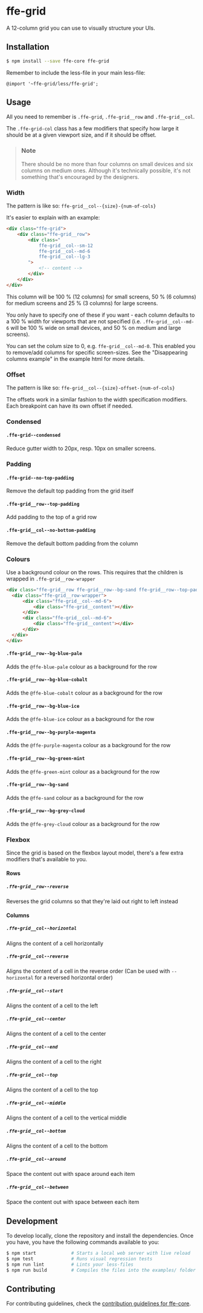 # ffe-grid

A 12-column grid you can use to visually structure your UIs.

## Installation

```bash
$ npm install --save ffe-core ffe-grid
```

Remember to include the less-file in your main less-file:

```less
@import '~ffe-grid/less/ffe-grid';
```

## Usage

All you need to remember is `.ffe-grid`, `.ffe-grid__row` and `.ffe-grid__col`.

The `.ffe-grid-col` class has a few modifiers that specify how large it should be
at a given viewport size, and if it should be offset.

> ### Note
>
> There should be no more than four columns on small devices and six columns on
> medium ones. Although it's technically possible, it's not something that's
> encouraged by the designers.

### Width

The pattern is like so: `ffe-grid__col--{size}-{num-of-cols}`

It's easier to explain with an example:

```html
<div class="ffe-grid">
    <div class="ffe-grid__row">
        <div class="
            ffe-grid__col--sm-12
            ffe-grid__col--md-6
            ffe-grid__col--lg-3
        ">
            <!-- content -->
        </div>
    </div>
</div>
```

This column will be 100 % (12 columns) for small screens, 50 % (6 columns) for medium
screens and 25 % (3 columns) for large screens.

You only have to specify one of these if you want - each column defaults to a 100 % width
for viewports that are not specified (i.e. `.ffe-grid__col--md-6` will be 100 % wide on small
devices, and 50 % on medium and large screens).

You can set the colum size to 0, e.g. `ffe-grid__col--md-0`. This enabled you to remove/add columns for specific screen-sizes.
See the "Disappearing columns example" in the example html for more details.

### Offset

The pattern is like so: `ffe-grid__col--{size}-offset-{num-of-cols}`

The offsets work in a similar fashion to the width specification modifiers. Each breakpoint
can have its own offset if needed.

### Condensed

#### `.ffe-grid--condensed`

Reduce gutter width to 20px, resp. 10px on smaller screens.

### Padding

#### `.ffe-grid--no-top-padding`

Remove the default top padding from the grid itself

#### `.ffe-grid__row--top-padding`

Add padding to the top of a grid row

#### `.ffe-grid__col--no-bottom-padding`

Remove the default bottom padding from the column

### Colours

Use a background colour on the rows. This requires that the children is wrapped in `.ffe-grid__row-wrapper`

```html
<div class="ffe-grid__row ffe-grid__row--bg-sand ffe-grid__row--top-padding">
  <div class="ffe-grid__row-wrapper">
      <div class="ffe-grid__col--md-6">
          <div class="ffe-grid__content"></div>
      </div>
      <div class="ffe-grid__col--md-6">
          <div class="ffe-grid__content"></div>
      </div>
  </div>
</div>
```

#### `.ffe-grid__row--bg-blue-pale`

Adds the `@ffe-blue-pale` colour as a background for the row

#### `.ffe-grid__row--bg-blue-cobalt`

Adds the `@ffe-blue-cobalt` colour as a background for the row

#### `.ffe-grid__row--bg-blue-ice`

Adds the `@ffe-blue-ice` colour as a background for the row

#### `.ffe-grid__row--bg-purple-magenta`

Adds the `@ffe-purple-magenta` colour as a background for the row

#### `.ffe-grid__row--bg-green-mint`

Adds the `@ffe-green-mint` colour as a background for the row

#### `.ffe-grid__row--bg-sand`

Adds the `@ffe-sand` colour as a background for the row

#### `.ffe-grid__row--bg-grey-cloud`

Adds the `@ffe-grey-cloud` colour as a background for the row

### Flexbox

Since the grid is based on the flexbox layout model, there's a few extra modifiers that's available
to you.

#### Rows

##### `.ffe-grid__row--reverse`

Reverses the grid columns so that they're laid out right to left instead

#### Columns

##### `.ffe-grid__col--horizontal`

Aligns the content of a cell horizontally

##### `.ffe-grid__col--reverse`

Aligns the content of a cell in the reverse order
(Can be used with `--horizontal` for a reversed horizontal order)

##### `.ffe-grid__col--start`

Aligns the content of a cell to the left

##### `.ffe-grid__col--center`

Aligns the content of a cell to the center

##### `.ffe-grid__col--end`

Aligns the content of a cell to the right

##### `.ffe-grid__col--top`

Aligns the content of a cell to the top

##### `.ffe-grid__col--middle`

Aligns the content of a cell to the vertical middle

##### `.ffe-grid__col--bottom`

Aligns the content of a cell to the bottom

##### `.ffe-grid__col--around`

Space the content out with space around each item

##### `.ffe-grid__col--between`

Space the content out with space between each item

## Development

To develop locally, clone the repository and install the dependencies. Once you have, you have
the following commands available to you:

```bash
$ npm start             # Starts a local web server with live reload
$ npm test              # Runs visual regression tests
$ npm run lint          # Lints your less-files
$ npm run build         # Compiles the files into the examples/ folder
```

## Contributing

For contributing guidelines, check the
[contribution guidelines for ffe-core](https://stash.intern.sparebank1.no/projects/FFE/repos/ffe-core/browse/CONTRIBUTE.md).
